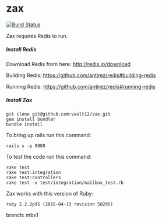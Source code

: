 zax
=====

[![Build Status](https://magnum.travis-ci.com/vault12/zax.svg?token=dhkpzksoKhpgNnBBBhRY&branch=master)](https://magnum.travis-ci.com/vault12/zax)

Zax requires Redis to run.

##### Install Redis

Download Redis from here: http://redis.io/download

Building Redis: https://github.com/antirez/redis#building-redis

Running Redis: https://github.com/antirez/redis#running-redis

##### Install Zax

```
git clone git@github.com:vault12/zax.git
gem install bundler
bundle install
```

To bring up rails run this command:

```
rails s -p 8080
```

To test the code run this command:

```
rake test
rake test:integration
rake test:controllers
rake test -v test/integration/mailbox_test.rb
```

Zax works with this version of Ruby:

```
ruby 2.2.2p95 (2015-04-13 revision 50295)
```

branch: mbx1
